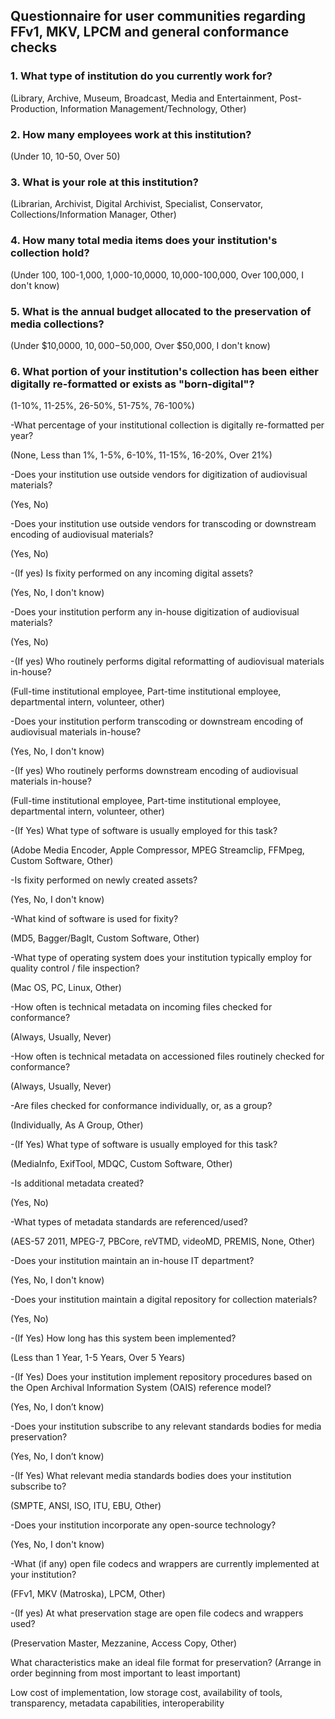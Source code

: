 ## Questionnaire for user communities regarding FFv1, MKV, LPCM and general conformance checks


### 1. What type of institution do you currently work for?

(Library, Archive, Museum, Broadcast, Media and Entertainment, Post-Production, Information Management/Technology, Other)

### 2. How many employees work at this institution?

(Under 10, 10-50, Over 50)

### 3. What is your role at this institution?

(Librarian, Archivist, Digital Archivist, Specialist, Conservator, Collections/Information Manager, Other)

### 4. How many total media items does your institution's collection hold?

(Under 100, 100-1,000, 1,000-10,0000, 10,000-100,000, Over 100,000, I don't know)

### 5. What is the annual budget allocated to the preservation of media collections?

(Under $10,0000, $10,000-$50,000, Over $50,000, I don't know)

### 6. What portion of your institution's collection has been either digitally re-formatted or exists as "born-digital"?

(1-10%, 11-25%, 26-50%, 51-75%, 76-100%)

-What percentage of your institutional collection is digitally re-formatted per year?

(None, Less than 1%, 1-5%, 6-10%, 11-15%, 16-20%, Over 21%)

-Does your institution use outside vendors for digitization of audiovisual materials?

(Yes, No)

-Does your institution use outside vendors for transcoding or downstream encoding of audiovisual materials?

(Yes, No)

-(If yes) Is fixity performed on any incoming digital assets?

(Yes, No, I don't know)

-Does your institution perform any in-house digitization of audiovisual materials?

(Yes, No)

-(If yes) Who routinely performs digital reformatting of audiovisual materials in-house?

(Full-time institutional employee, Part-time institutional employee, departmental intern, volunteer, other)

-Does your institution perform transcoding or downstream encoding of audiovisual materials in-house?

(Yes, No, I don't know)

-(If yes) Who routinely performs downstream encoding of audiovisual materials in-house?

(Full-time institutional employee, Part-time institutional employee, departmental intern, volunteer, other)

-(If Yes) What type of software is usually employed for this task?

(Adobe Media Encoder, Apple Compressor, MPEG Streamclip, FFMpeg, Custom Software, Other)

-Is fixity performed on newly created assets?

(Yes, No, I don't know)

-What kind of software is used for fixity?

(MD5, Bagger/BagIt, Custom Software, Other)

-What type of operating system does your institution typically employ for quality control / file inspection?

(Mac OS, PC, Linux, Other)

-How often is technical metadata on incoming files checked for conformance?

(Always, Usually, Never)

-How often is technical metadata on accessioned files routinely checked for conformance?

(Always, Usually, Never)

-Are files checked for conformance individually, or, as a group?

(Individually, As A Group, Other)

-(If Yes) What type of software is usually employed for this task?

(MediaInfo, ExifTool, MDQC, Custom Software, Other)

-Is additional metadata created?

(Yes, No)

-What types of metadata standards are referenced/used?

(AES-57 2011, MPEG-7, PBCore, reVTMD, videoMD, PREMIS, None, Other)

-Does your institution maintain an in-house IT department?

(Yes, No, I don't know)

-Does your institution maintain a digital repository for collection materials?

(Yes, No)

-(If Yes) How long has this system been implemented?

(Less than 1 Year, 1-5 Years, Over 5 Years)

-(If Yes) Does your institution implement repository procedures based on the Open Archival Information System (OAIS) reference model?

(Yes, No, I don’t know)

-Does your institution subscribe to any relevant standards bodies for media preservation?

(Yes, No, I don’t know)

-(If Yes) What relevant media standards bodies does your institution subscribe to?

(SMPTE, ANSI, ISO, ITU, EBU, Other)

-Does your institution incorporate any open-source technology?

(Yes, No, I don't know)

-What (if any) open file codecs and wrappers are currently implemented at your institution?

(FFv1, MKV (Matroska), LPCM, Other)

-(If yes) At what preservation stage are open file codecs and wrappers used?

(Preservation Master, Mezzanine, Access Copy, Other)

What characteristics make an ideal file format for preservation? (Arrange in order beginning from most important to least important)

Low cost of implementation, low storage cost, availability of tools, transparency, metadata capabilities, interoperability
